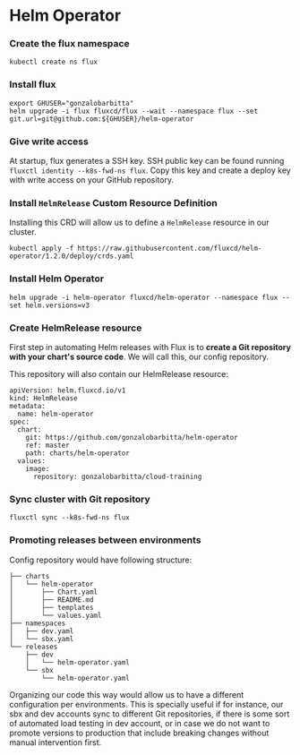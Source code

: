 # Helm Operator

### Create the flux namespace

```
kubectl create ns flux
```

### Install flux


```
export GHUSER="gonzalobarbitta"
helm upgrade -i flux fluxcd/flux --wait --namespace flux --set git.url=git@github.com:${GHUSER}/helm-operator
```

### Give write access

At startup, flux generates a SSH key. SSH public key can be found running `fluxctl identity --k8s-fwd-ns flux`.
Copy this key and create a deploy key with write access on your GitHub repository.

### Install `HelmRelease` Custom Resource Definition

Installing this CRD will allow us to define a `HelmRelease` resource in our cluster.

```
kubectl apply -f https://raw.githubusercontent.com/fluxcd/helm-operator/1.2.0/deploy/crds.yaml
```

### Install Helm Operator

```
helm upgrade -i helm-operator fluxcd/helm-operator --namespace flux --set helm.versions=v3
```

### Create HelmRelease resource

First step in automating Helm releases with Flux is to **create a Git repository with your chart's source code**. We will call this, our config repository.

This repository will also contain our HelmRelease resource:


```
apiVersion: helm.fluxcd.io/v1
kind: HelmRelease
metadata:
  name: helm-operator
spec:
  chart:
    git: https://github.com/gonzalobarbitta/helm-operator
    ref: master
    path: charts/helm-operator
  values:
    image:
      repository: gonzalobarbitta/cloud-training
```

### Sync cluster with Git repository

```
fluxctl sync --k8s-fwd-ns flux
```

### Promoting releases between environments

Config repository would have following structure:

```
├── charts
│   └── helm-operator
│       ├── Chart.yaml
│       ├── README.md
│       ├── templates
│       └── values.yaml
├── namespaces
│   ├── dev.yaml
│   └── sbx.yaml
└── releases
    ├── dev
    │   └── helm-operator.yaml
    └── sbx
        └── helm-operator.yaml
```

Organizing our code this way would allow us to have a different configuration per environments. This is specially useful if  for instance, our sbx and dev accounts sync to different Git repositories, if there is some sort of automated load testing in dev account, or in case we do not want to promote versions to production that include breaking changes without manual intervention first.